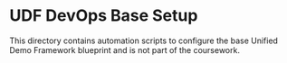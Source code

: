 # UDF DevOps Base Setup

This directory contains automation scripts to configure the base Unified Demo Framework blueprint and is not part of the coursework. 